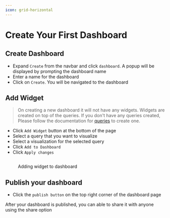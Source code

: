 ```yaml
---
icon: grid-horizontal
---
```


# Create Your First Dashboard

## Create Dashboard

* Expand `Create` from the navbar and click `dashboard`. A popup will be displayed by prompting the dashboard name
* Enter a name for the dashboard
* Click on `Create`. You will be navigated to the dashboard

## Add Widget&#x20;

> On creating a new dashboard it will not have any widgets. Widgets are created on top of the queries. If you don't have any queries created, Please follow the documentation for [queries](../observe/prometheus/querying-data/) to create one.

* Click `Add Widget` button at the bottom of the page
* Select a query that you want to visualize
* Select a visualization for the selected query
* Click `Add to Dashboard`
* Click `Apply changes`

<figure><img src="../.gitbook/assets/Screenshot from 2023-01-02 17-00-05.png" alt=""><figcaption><p>Adding widget to dashboard</p></figcaption></figure>

## Publish your dashboard

* Click the `publish button` on the top right corner of the dashboard page

After your dashboard is published, you can able to share it with anyone using the share option
